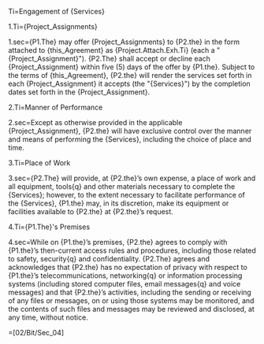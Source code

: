Ti=Engagement of {Services}

1.Ti={Project_Assignments}

1.sec={P1.The} may offer {Project_Assignments} to {P2.the} in the form attached to {this_Agreement} as {Project.Attach.Exh.Ti} (each a "{Project_Assignment}").  {P2.The} shall accept or decline each {Project_Assignment} within five (5) days of the offer by {P1.the}.  Subject to the terms of {this_Agreement}, {P2.the} will render the services set forth in each {Project_Assignment} it accepts (the "{Services}") by the completion dates set forth in the {Project_Assignment}.  

2.Ti=Manner of Performance

2.sec=Except as otherwise provided in the applicable {Project_Assignment}, {P2.the} will have exclusive control over the manner and means of performing the {Services}, including the choice of place and time.

3.Ti=Place of Work

3.sec={P2.The} will provide, at {P2.the}&rsquo;s own expense, a place of work and all equipment, tools{q} and other materials necessary to complete the {Services}; however, to the extent necessary to facilitate performance of the {Services}, {P1.the} may, in its discretion, make its equipment or facilities available to {P2.the} at {P2.the}&rsquo;s request.

4.Ti={P1.The}'s Premises

4.sec=While on {P1.the}&rsquo;s premises, {P2.the} agrees to comply with {P1.the}&rsquo;s then-current access rules and procedures, including those related to safety, security{q} and confidentiality.  {P2.The} agrees and acknowledges that {P2.the} has no expectation of privacy with respect to {P1.the}&rsquo;s telecommunications, networking{q} or information processing systems (including stored computer files, email messages{q} and voice messages) and that {P2.the}&rsquo;s activities, including the sending or receiving of any files or messages, on or using those systems may be monitored, and the contents of such files and messages may be reviewed and disclosed, at any time, without notice.

=[02/Bit/Sec_04]
